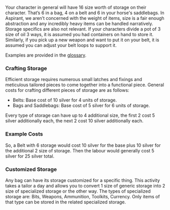 Your character in general will have 16 size worth of storage on their character. That’s 6 in a bag, 4 on a belt and 6 in your horse's saddlebags. In Aspirant, we aren’t concerned with the weight of items, size is a fair enough abstraction and any incredibly heavy items can be handled narratively. Storage specifics are also not relevant. If your characters divide a pot of 3 size of oil 3 ways, it is assumed you had containers on hand to store it. Similarly, if you pick up a new weapon and want to put it on your belt, it is assumed you can adjust your belt loops to support it.

Examples are provided in the [glossary](https://docs.google.com/document/d/1Pjotbn26OeQPVqfVwTOxSper5irKWGEU5Zs8rtsO9zI/edit#heading=h.u6i3v65vc124).

### Crafting Storage
Efficient storage requires numerous small latches and fixings and meticulous tailored pieces to come together into a functional piece. General costs for crafting different pieces of storage are as follows:
* Belts: Base cost of 10 silver for 4 units of storage.
* Bags and Saddlebags: Base cost of 5 silver for 6 units of storage.

Every type of storage can have up to 4 additional size, the first 2 cost 5 silver additionally each, the next 2 cost 10 silver additionally each. 

### Example Costs
So, a Belt with 6 storage would cost 10 silver for the base plus 10 silver for the additional 2 size of storage. Then the labour would generally cost 5 silver for 25 silver total.

### Customized Storage
Any bag can have its storage customized for a specific thing. This activity takes a tailor a day and allows you to convert 1 size of generic storage into 2 size of specialized storage or the other way. The types of specialized storage are: Bits, Weapons, Ammunition, Toolkits, Currency. Only items of that type can be stored in the related specialized storage.